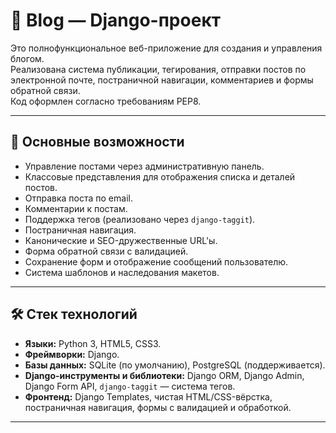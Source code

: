 # 📝 Blog — Django-проект

Это полнофункциональное веб-приложение для создания и управления блогом.  
Реализована система публикации, тегирования, отправки постов по электронной почте, постраничной навигации, комментариев и формы обратной связи.  
Код оформлен согласно требованиям PEP8.

---

## 🚀 Основные возможности

- Управление постами через административную панель.
- Классовые представления для отображения списка и деталей постов.
- Отправка поста по email.
- Комментарии к постам.
- Поддержка тегов (реализовано через `django-taggit`).
- Постраничная навигация.
- Канонические и SEO-дружественные URL'ы.
- Форма обратной связи с валидацией.
- Сохранение форм и отображение сообщений пользователю.
- Система шаблонов и наследования макетов.

---

## 🛠️ Стек технологий

- **Языки:** Python 3, HTML5, CSS3.
- **Фреймворки:** Django.
- **Базы данных:** SQLite (по умолчанию), PostgreSQL (поддерживается).
- **Django-инструменты и библиотеки:** Django ORM, Django Admin, Django Form API, `django-taggit` — система тегов.
- **Фронтенд:** Django Templates, чистая HTML/CSS-вёрстка, постраничная навигация, формы с валидацией и обработкой.

---